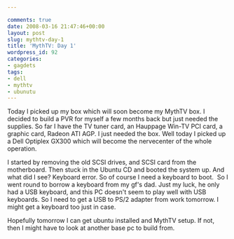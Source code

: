 ```yaml
---

comments: true
date: 2008-03-16 21:47:46+00:00
layout: post
slug: mythtv-day-1
title: 'MythTV: Day 1'
wordpress_id: 92
categories:
- gagdets
tags:
- dell
- mythtv
- ubunutu
---
```


Today I picked up my box which will soon become my MythTV box. I decided to build a PVR for myself a few months back but just needed the supplies.
So far I have the TV tuner card, an Hauppage Win-TV PCI card, a graphic card, Radeon ATI AGP. I just needed the box. Well today I picked up a Dell Optiplex GX300 which will become the nervecenter of the whole operation.




I started by removing the old SCSI drives, and SCSI card from the motherboard. Then stuck in the Ubuntu CD and booted the system up. And what did I see? Keyboard error. So of course I need a keyboard to boot.  So I went round to borrow a keyboard from my gf's dad. Just my luck, he only had a USB keyboard, and this PC doesn't seem to play well with USB keyboards. So I need to get a USB to PS/2 adapter from work tomorrow. I might get a keyboard too just in case.




Hopefully tomorrow I can get ubuntu installed and MythTV setup. If not, then I might have to look at another base pc to build from.
